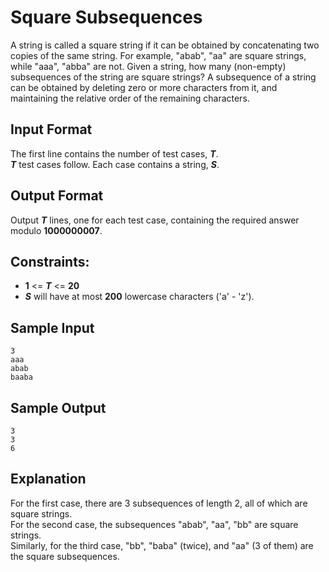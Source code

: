 # Square Subsequences

A string is called a square string if it can be obtained by concatenating two copies of the same string. For example, "abab", "aa" are square strings, while "aaa", "abba" are not. Given a string, how many (non-empty) subsequences of the string are square strings? A subsequence of a string can be obtained by deleting zero or more characters from it, and maintaining the relative order of the remaining characters.

## Input Format

The first line contains the number of test cases, **_T_**.<br>
**_T_** test cases follow. Each case contains a string, **_S_**.

## Output Format

Output **_T_** lines, one for each test case, containing the required answer modulo **1000000007**.

## Constraints:
* **1** <= **_T_** <= **20**
* **_S_** will have at most **200** lowercase characters ('a' - 'z').

## Sample Input
```
3
aaa
abab
baaba
```

## Sample Output
```
3
3
6
```

## Explanation

For the first case, there are 3 subsequences of length 2, all of which are square strings.<br>
For the second case, the subsequences "abab", "aa", "bb" are square strings.<br>
Similarly, for the third case, "bb", "baba" (twice), and "aa" (3 of them) are the square subsequences.